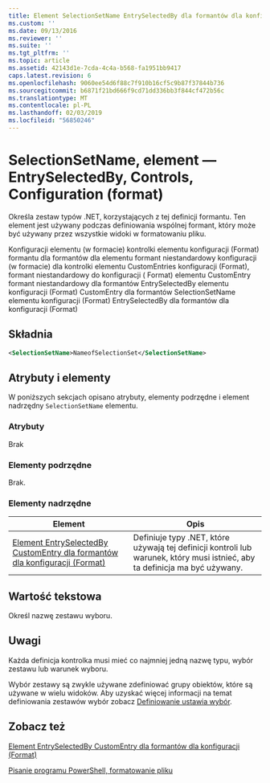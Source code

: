```yaml
---
title: Element SelectionSetName EntrySelectedBy dla formantów dla konfiguracji (Format) | Dokumentacja firmy Microsoft
ms.custom: ''
ms.date: 09/13/2016
ms.reviewer: ''
ms.suite: ''
ms.tgt_pltfrm: ''
ms.topic: article
ms.assetid: 42143d1e-7cda-4c4a-b568-fa1951bb9417
caps.latest.revision: 6
ms.openlocfilehash: 9060ee54d6f88c7f910b16cf5c9b87f37844b736
ms.sourcegitcommit: b6871f21bd666f9cd71dd336bb3f844cf472b56c
ms.translationtype: MT
ms.contentlocale: pl-PL
ms.lasthandoff: 02/03/2019
ms.locfileid: "56850246"
---
```

# <a name="selectionsetname-element-for-entryselectedby-for-controls-for-configuration-format"></a>SelectionSetName, element — EntrySelectedBy, Controls, Configuration (format)

Określa zestaw typów .NET, korzystających z tej definicji formantu. Ten element jest używany podczas definiowania wspólnej formant, który może być używany przez wszystkie widoki w formatowaniu pliku.

Konfiguracji elementu (w formacie) kontrolki elementu konfiguracji (Format) formantu dla formantów dla elementu formant niestandardowy konfiguracji (w formacie) dla kontrolki elementu CustomEntries konfiguracji (Format), formant niestandardowy do konfiguracji ( Format) elementu CustomEntry formant niestandardowy dla formantów EntrySelectedBy elementu konfiguracji (Format) CustomEntry dla formantów SelectionSetName elementu konfiguracji (Format) EntrySelectedBy dla formantów dla konfiguracji (Format)

## <a name="syntax"></a>Składnia

```xml
<SelectionSetName>NameofSelectionSet</SelectionSetName>

```

## <a name="attributes-and-elements"></a>Atrybuty i elementy

W poniższych sekcjach opisano atrybuty, elementy podrzędne i element nadrzędny `SelectionSetName` elementu.

### <a name="attributes"></a>Atrybuty

Brak

### <a name="child-elements"></a>Elementy podrzędne

Brak.

### <a name="parent-elements"></a>Elementy nadrzędne

|Element|Opis|
|-------------|-----------------|
|[Element EntrySelectedBy CustomEntry dla formantów dla konfiguracji (Format)](./entryselectedby-element-for-customentry-for-controls-for-configuration-format.md)|Definiuje typy .NET, które używają tej definicji kontroli lub warunek, który musi istnieć, aby ta definicja ma być używany.|

## <a name="text-value"></a>Wartość tekstowa

Określ nazwę zestawu wyboru.

## <a name="remarks"></a>Uwagi

Każda definicja kontrolka musi mieć co najmniej jedną nazwę typu, wybór zestawu lub warunek wyboru.

Wybór zestawy są zwykle używane zdefiniować grupy obiektów, które są używane w wielu widoków. Aby uzyskać więcej informacji na temat definiowania zestawów wybór zobacz [Definiowanie ustawia wybór](./defining-selection-sets.md).

## <a name="see-also"></a>Zobacz też

[Element EntrySelectedBy CustomEntry dla formantów dla konfiguracji (Format)](./entryselectedby-element-for-customentry-for-controls-for-configuration-format.md)

[Pisanie programu PowerShell, formatowanie pliku](./writing-a-powershell-formatting-file.md)
